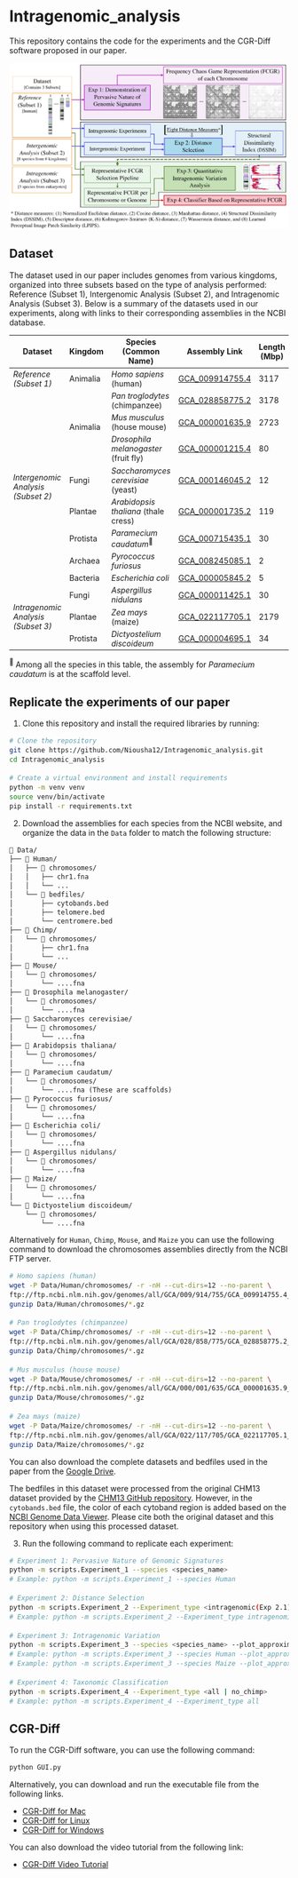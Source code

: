 # Intragenomic_analysis

This repository contains the code for the experiments and the CGR-Diff software proposed in our paper.

![Experiments](Figures/Experiments.jpg)

## Dataset

The dataset used in our paper includes genomes from various kingdoms, organized into three subsets based on the type of
analysis performed: Reference (Subset 1), Intergenomic Analysis (Subset 2), and Intragenomic Analysis (Subset 3). Below
is a summary of the datasets used in our experiments, along with links to their corresponding assemblies in the NCBI
database.

<table>
  <thead>
    <tr>
      <th>Dataset</th>
      <th>Kingdom</th>
      <th>Species (Common Name)</th>
      <th>Assembly Link</th>
      <th>Length (Mbp)</th>
      <th>% N</th>
    </tr>
  </thead>
  <tbody>
    <tr>
      <td rowspan="1"><em>Reference (Subset 1)</em></td>
      <td rowspan="1">Animalia</td>
      <td><em>Homo sapiens</em> (human)</td>
      <td><a href="https://www.ncbi.nlm.nih.gov/datasets/genome/GCA_009914755.4/">GCA_009914755.4</a></td>
      <td>3117</td>
      <td>0</td>
    </tr>
    <tr>
      <td rowspan="8"><em>Intergenomic Analysis (Subset 2)</em></td>
      <td rowspan="3">Animalia</td>
      <td><em>Pan troglodytes</em> (chimpanzee)</td>
      <td><a href="https://www.ncbi.nlm.nih.gov/datasets/genome/GCA_028858775.2/">GCA_028858775.2</a></td>
      <td>3178</td>
      <td>0.16</td>
    </tr>
    <tr>
      <td><em>Mus musculus</em> (house mouse)</td>
      <td><a href="https://www.ncbi.nlm.nih.gov/datasets/genome/GCA_000001635.9/">GCA_000001635.9</a></td>
      <td>2723</td>
      <td>2.7</td>
    </tr>
    <tr>
      <td><em>Drosophila melanogaster</em> (fruit fly)</td>
      <td><a href="https://www.ncbi.nlm.nih.gov/datasets/genome/GCA_000001215.4/">GCA_000001215.4</a></td>
      <td>80</td>
      <td>0.57</td>
    </tr>
    <tr>
      <td rowspan="1">Fungi</td>
      <td><em>Saccharomyces cerevisiae</em> (yeast)</td>
      <td><a href="https://www.ncbi.nlm.nih.gov/datasets/genome/GCA_000146045.2/">GCA_000146045.2</a></td>
      <td>12</td>
      <td>0</td>
    </tr>
    <tr>
      <td rowspan="1">Plantae</td>
      <td><em>Arabidopsis thaliana</em> (thale cress)</td>
      <td><a href="https://www.ncbi.nlm.nih.gov/datasets/genome/GCA_000001735.2/">GCA_000001735.2</a></td>
      <td>119</td>
      <td>0.16</td>
    </tr>
    <tr>
      <td rowspan="1">Protista</td>
      <td><em>Paramecium caudatum</em><sup>📌</sup></td>
      <td><a href="https://www.ncbi.nlm.nih.gov/datasets/genome/GCA_000715435.1/">GCA_000715435.1</a></td>
      <td>30</td>
      <td>2.16</td>
    </tr>
    <tr>
      <td rowspan="1">Archaea</td>
      <td><em>Pyrococcus furiosus</em></td>
      <td><a href="https://www.ncbi.nlm.nih.gov/datasets/genome/GCA_008245085.1/">GCA_008245085.1</a></td>
      <td>2</td>
      <td>0</td>
    </tr>
    <tr>
      <td rowspan="1">Bacteria</td>
      <td><em>Escherichia coli</em></td>
      <td><a href="https://www.ncbi.nlm.nih.gov/datasets/genome/GCA_000005845.2/">GCA_000005845.2</a></td>
      <td>5</td>
      <td>0</td>
    </tr>
    <tr>
      <td rowspan="3"><em>Intragenomic Analysis (Subset 3)</em></td>
      <td rowspan="1">Fungi</td>
      <td><em>Aspergillus nidulans</em></td>
      <td><a href="https://www.ncbi.nlm.nih.gov/datasets/genome/GCA_000011425.1/">GCA_000011425.1</a></td>
      <td>30</td>
      <td>0.04</td>
    </tr>
    <tr>
      <td rowspan="1">Plantae</td>
      <td><em>Zea mays</em> (maize)</td>
      <td><a href="https://www.ncbi.nlm.nih.gov/datasets/genome/GCA_022117705.1/">GCA_022117705.1</a></td>
      <td>2179</td>
      <td>0</td>
    </tr>
    <tr>
      <td rowspan="1">Protista</td>
      <td><em>Dictyostelium discoideum</em></td>
      <td><a href="https://www.ncbi.nlm.nih.gov/datasets/genome/GCA_000004695.1/">GCA_000004695.1</a></td>
      <td>34</td>
      <td>0.07</td>
    </tr>
  </tbody>
</table>

<p><sup>📌</sup> Among all the species in this table, the assembly for <em>Paramecium caudatum</em> is at the scaffold level.</p>

## Replicate the experiments of our paper

1. Clone this repository and install the required libraries by running:
```bash
# Clone the repository
git clone https://github.com/Niousha12/Intragenomic_analysis.git
cd Intragenomic_analysis

# Create a virtual environment and install requirements
python -m venv venv
source venv/bin/activate
pip install -r requirements.txt
```
2. Download the assemblies for each species from the NCBI website, and organize the data in the `Data` folder to match the following structure:
```
📂 Data/
├── 📂 Human/
│   ├── 📂 chromosomes/
│   │   ├── chr1.fna
│   │   └── ...
│   └── 📂 bedfiles/
│       ├── cytobands.bed
│       ├── telomere.bed
│       └── centromere.bed
├── 📂 Chimp/
│   └── 📂 chromosomes/
│       ├── chr1.fna
│       └── ...
├── 📂 Mouse/
│   └── 📂 chromosomes/
│       └── ....fna
├── 📂 Drosophila melanogaster/
│   └── 📂 chromosomes/
│       └── ....fna
├── 📂 Saccharomyces cerevisiae/
│   └── 📂 chromosomes/
│       └── ....fna
├── 📂 Arabidopsis thaliana/
│   └── 📂 chromosomes/
│       └── ....fna
├── 📂 Paramecium caudatum/
│   └── 📂 chromosomes/
│       └── ....fna (These are scaffolds)
├── 📂 Pyrococcus furiosus/
│   └── 📂 chromosomes/
│       └── ....fna
├── 📂 Escherichia coli/
│   └── 📂 chromosomes/
│       └── ....fna
├── 📂 Aspergillus nidulans/
│   └── 📂 chromosomes/
│       └── ....fna
├── 📂 Maize/
│   └── 📂 chromosomes/
│       └── ....fna
└── 📂 Dictyostelium discoideum/
    └── 📂 chromosomes/
        └── ....fna
```

Alternatively for `Human`, `Chimp`, `Mouse`, and `Maize` you can use the following command to download the chromosomes assemblies directly from the NCBI FTP server.

```bash
# Homo sapiens (human)
wget -P Data/Human/chromosomes/ -r -nH --cut-dirs=12 --no-parent \
ftp://ftp.ncbi.nlm.nih.gov/genomes/all/GCA/009/914/755/GCA_009914755.4_T2T-CHM13v2.0/GCA_009914755.4_T2T-CHM13v2.0_assembly_structure/Primary_Assembly/assembled_chromosomes/FASTA/
gunzip Data/Human/chromosomes/*.gz

# Pan troglodytes (chimpanzee)
wget -P Data/Chimp/chromosomes/ -r -nH --cut-dirs=12 --no-parent \
ftp://ftp.ncbi.nlm.nih.gov/genomes/all/GCA/028/858/775/GCA_028858775.2_NHGRI_mPanTro3-v2.0_pri/GCA_028858775.2_NHGRI_mPanTro3-v2.0_pri_assembly_structure/Primary_Assembly/assembled_chromosomes/FASTA/
gunzip Data/Chimp/chromosomes/*.gz

# Mus musculus (house mouse)
wget -P Data/Mouse/chromosomes/ -r -nH --cut-dirs=12 --no-parent \
ftp://ftp.ncbi.nlm.nih.gov/genomes/all/GCA/000/001/635/GCA_000001635.9_GRCm39/GCA_000001635.9_GRCm39_assembly_structure/Primary_Assembly/assembled_chromosomes/FASTA/
gunzip Data/Mouse/chromosomes/*.gz

# Zea mays (maize)
wget -P Data/Maize/chromosomes/ -r -nH --cut-dirs=12 --no-parent \
ftp://ftp.ncbi.nlm.nih.gov/genomes/all/GCA/022/117/705/GCA_022117705.1_Zm-Mo17-REFERENCE-CAU-T2T-assembly/GCA_022117705.1_Zm-Mo17-REFERENCE-CAU-T2T-assembly_assembly_structure/Primary_Assembly/assembled_chromosomes/FASTA/
gunzip Data/Maize/chromosomes/*.gz
```

You can also download the complete datasets and bedfiles used in the paper from the [Google Drive](https://drive.google.com/file/d/1q7fbymvlAd7XLA7D94QN575tON1qk1fR/view?usp=sharing).


The bedfiles in this dataset were processed from the original CHM13 dataset provided by the [CHM13 GitHub repository](https://github.com/marbl/CHM13). However, in the `cytobands.bed` file, the color of each cytoband region is added based on the [NCBI Genome Data Viewer](https://www.ncbi.nlm.nih.gov/gdv/browser/genome/?id=GCF_009914755.1).
Please cite both the original dataset and this repository when using this processed dataset.

[//]: # (- **Repository**: [https://github.com/marbl/CHM13]&#40;https://github.com/marbl/CHM13&#41;)

[//]: # (- **Publication/Citation**:)

[//]: # (  )
[//]: # (  > Nurk, S., Koren, S., Rhie, A., Rautiainen, M., Bzikadze, A. V., Mikheenko, A., Vollger, M. R., Altemose, N., Uralsky, L., Gershman, A., Aganezov, S., Hoyt, S. J., Diekhans, M., Logsdon, G. A., Alonge, M., Antonarakis, S. E., Borchers, M., Bouffard, G. G., Brooks, S. Y., … Phillippy, A. M. &#40;2022&#41;. **The complete sequence of a human genome.** *Science*, 376&#40;6588&#41;, 44–53. [https://doi.org/10.1126/science.abj6987]&#40;https://doi.org/10.1126/science.abj6987&#41;)

[//]: # (  )
[//]: # (- **Modification**: In the cytobands.bed file the color of each cytoband region is added based on the [NCBI Genome Data Viewer]&#40;https://www.ncbi.nlm.nih.gov/gdv/browser/genome/?id=GCF_009914755.1}&#41;.)


3. Run the following command to replicate each experiment:
```bash
# Experiment 1: Pervasive Nature of Genomic Signatures
python -m scripts.Experiment_1 --species <species_name>
# Example: python -m scripts.Experiment_1 --species Human

# Experiment 2: Distance Selection
python -m scripts.Experiment_2 --Experiment_type <intragenomic(Exp 2.1) | intergenomic(Exp 2.2)>
# Example: python -m scripts.Experiment_2 --Experiment_type intragenomic

# Experiment 3: Intragenomic Variation
python -m scripts.Experiment_3 --species <species_name> --plot_approximate True --plot_random_outliers True --plot_MDS True
# Example: python -m scripts.Experiment_3 --species Human --plot_approximate True --plot_random_outliers True --plot_MDS True
# Example: python -m scripts.Experiment_3 --species Maize --plot_approximate True --plot_random_outliers False --plot_MDS True

# Experiment 4: Taxonomic Classification
python -m scripts.Experiment_4 --Experiment_type <all | no_chimp>
# Example: python -m scripts.Experiment_4 --Experiment_type all
```

## CGR-Diff
To run the CGR-Diff software, you can use the following command:
```bash
python GUI.py
```
Alternatively, you can download and run the executable file from the following links.
- [CGR-Diff for Mac](https://drive.google.com/drive/folders/1PY2sN-PWIWRTAc-2o5lbrbgzJOZuFdOI?usp=sharing)
- [CGR-Diff for Linux](https://drive.google.com/file/d/11SWT93QyBsdzf1tOZsYQUEhPzfMPdX2T/view?usp=sharing)
- [CGR-Diff for Windows](https://drive.google.com/file/d/1F_tOTC_K3ocYcfrovsCrToGpQUMdHelC/view?usp=sharing)

You can also download the video tutorial from the following link:
- [CGR-Diff Video Tutorial](https://drive.google.com/file/d/1wTLiaFOS8Qjpv7w9OaGKkrYFIBQUda0n/view?usp=sharing)
